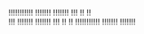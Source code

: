 !!!!!!!!!!!   !!!!!!!    !!!!!!!
    !!!       !!         !!     
    !!!       !!!!!!!    !!!!!!!
    !!!            !!         !!
!!!!!!!!!!!   !!!!!!!    !!!!!!!